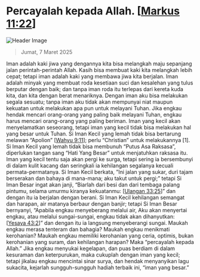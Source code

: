 
# Percayalah kepada Allah. [[Markus 11:22](http://alkitab.sabda.org/?Markus%2011:22)]

![Header Image](https://alkitab.app/slice/sunrise.jpg)

> Jumat, 7 Maret 2025

Iman adalah kaki jiwa yang dengannya kita bisa melangkah maju sepanjang jalan perintah-perintah Allah. Kasih bisa membuat kaki kita melangkah lebih cepat; tetapi iman adalah kaki yang membawa jiwa kita berjalan. Iman adalah minyak yang membuat roda kesetiaan suci dan kesalehan yang tulus berputar dengan baik; dan tanpa iman roda itu terlepas dari kereta kuda kita, dan kita dengan berat menariknya. Dengan iman aku bisa melakukan segala sesuatu; tanpa iman aku tidak akan mempunyai niat maupun kekuatan untuk melakukan apa pun untuk melayani Tuhan. Jika engkau hendak mencari orang-orang yang paling baik melayani Tuhan, engkau harus mencari orang-orang yang paling beriman. Iman yang kecil akan menyelamatkan seseorang, tetapi iman yang kecil tidak bisa melakukan hal yang besar untuk Tuhan. Si Iman Kecil yang lemah tidak bisa bertarung melawan “Apolion” [[Wahyu 9:11](http://alkitab.sabda.org/?Wahyu%209:11)]; perlu “Christian” untuk melakukannya [1]. Si Iman Kecil yang lemah tidak bisa membunuh “Putus Asa Raksasa”, diperlukan tangan sang “Hati Yang Besar” untuk menjatuhkan raksasa itu. Iman yang kecil tentu saja akan pergi ke surga, tetapi sering ia bersembunyi di dalam kulit kacang dan seringkali ia kehilangan segalanya kecuali permata-permatanya. Si Iman Kecil berkata, ”Ini jalan yang sukar, duri tajam berserakan dan bahaya di mana-mana; aku takut untuk pergi;” tetapi Si Iman Besar ingat akan janji, “Biarlah dari besi dan dari tembaga palang pintumu, selama umurmu kiranya kekuatanmu: [[Ulangan 33:25](http://alkitab.sabda.org/?Ulangan%2033:25)]” dan dengan itu ia berjalan dengan berani. Si Iman Kecil kehilangan semangat dan harapan, air matanya berbaur dengan banjir; tetapi Si Iman Besar bernyanyi, “Apabila engkau menyeberang melalui air, Aku akan menyertai engkau, atau melalui sungai-sungai, engkau tidak akan dihanyutkan: [[Yesaya 43:2](http://alkitab.sabda.org/?Yesaya%2043:2)]” dan dengan itu ia langsung menyeberangi sungai. Maukah engkau merasa tenteram dan bahagia? Maukah engkau menikmati kerohanian? Maukah engkau memiliki kerohanian yang ceria, optimis, bukan kerohanian yang suram, dan kehilangan harapan? Maka “percayalah kepada Allah.” Jika engkau menyukai kegelapan, dan puas berdiam di dalam kesuraman dan keterpurukan, maka cukuplah dengan iman yang kecil; tetapi jikalau engkau mencintai sinar surya, dan hendak menyanyikan lagu sukacita, kejarlah sungguh-sungguh hadiah terbaik ini, “iman yang besar.”
    